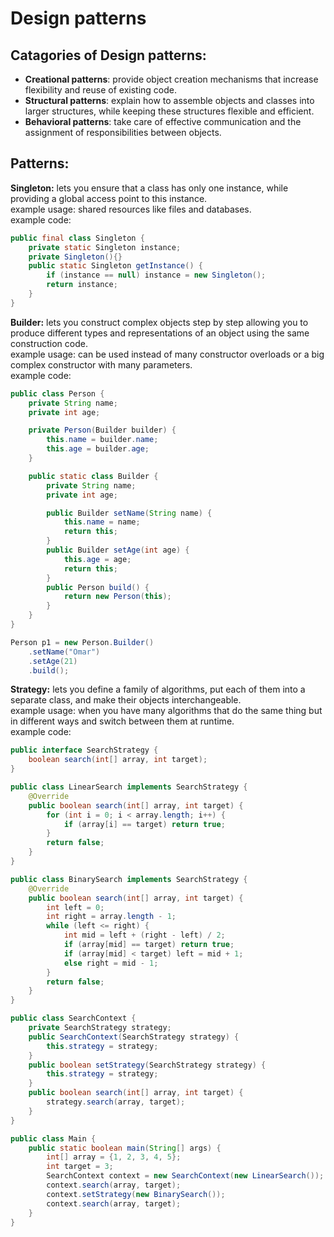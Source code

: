 # Design patterns

## Catagories of Design patterns:
- **Creational patterns**: provide object creation mechanisms that increase flexibility and reuse of existing code.
- **Structural patterns**: explain how to assemble objects and classes into larger structures, while keeping these structures flexible and efficient.
- **Behavioral patterns**: take care of effective communication and the assignment of responsibilities between objects.

## Patterns:
 **Singleton:** lets you ensure that a class has only one instance, while providing a global access point to this instance.\
example usage: shared resources like files and databases.\
example code:
```java
public final class Singleton {
    private static Singleton instance;
    private Singleton(){}
    public static Singleton getInstance() {
        if (instance == null) instance = new Singleton();
        return instance;
    }
}
```
**Builder:** lets you construct complex objects step by step allowing you to produce different types and representations of an object using the same construction code.\
example usage: can be used instead of many constructor overloads or a big complex constructor with many parameters.\
example code:
```java
public class Person {
    private String name;
    private int age;

    private Person(Builder builder) {
        this.name = builder.name;
        this.age = builder.age;
    }

    public static class Builder {
        private String name;
        private int age;

        public Builder setName(String name) {
            this.name = name;
            return this;
        }
        public Builder setAge(int age) {
            this.age = age;
            return this;
        }
        public Person build() {
            return new Person(this);
        }
    }
}

Person p1 = new Person.Builder()
    .setName("Omar")
    .setAge(21)
    .build();
```
**Strategy:** lets you define a family of algorithms, put each of them into a separate class, and make their objects interchangeable.\
example usage: when you have many algorithms that do the same thing but in different ways and switch between them at runtime.\
example code:
```java
public interface SearchStrategy {
    boolean search(int[] array, int target);
}

public class LinearSearch implements SearchStrategy {
    @Override
    public boolean search(int[] array, int target) {
        for (int i = 0; i < array.length; i++) {
            if (array[i] == target) return true;
        }
        return false;
    }
}

public class BinarySearch implements SearchStrategy {
    @Override
    public boolean search(int[] array, int target) {
        int left = 0;
        int right = array.length - 1;
        while (left <= right) {
            int mid = left + (right - left) / 2;
            if (array[mid] == target) return true;
            if (array[mid] < target) left = mid + 1;
            else right = mid - 1;
        }
        return false;
    }
}

public class SearchContext {
    private SearchStrategy strategy;
    public SearchContext(SearchStrategy strategy) {
        this.strategy = strategy;
    }
    public boolean setStrategy(SearchStrategy strategy) {
        this.strategy = strategy;
    }
    public boolean search(int[] array, int target) {
        strategy.search(array, target);
    }
}

public class Main {
    public static boolean main(String[] args) {
        int[] array = {1, 2, 3, 4, 5};
        int target = 3;
        SearchContext context = new SearchContext(new LinearSearch());
        context.search(array, target);
        context.setStrategy(new BinarySearch());
        context.search(array, target);
    }
}
```
